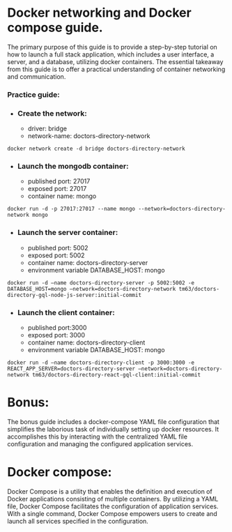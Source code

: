 # Docker networking and Docker compose guide.

The primary purpose of this guide is to provide a step-by-step tutorial on how to launch a full stack application, which includes a user interface, a server, and a database, utilizing docker containers. The essential takeaway from this guide is to offer a practical understanding of container networking and communication.

### Practice guide:

* ### Create the network:
	- driver: bridge
	- network-name: doctors-directory-network

```
docker network create -d bridge doctors-directory-network
```

* ### Launch the mongodb container:
	- published port: 27017
	- exposed port: 27017
	- container name: mongo

```
docker run -d -p 27017:27017 --name mongo --network=doctors-directory-network mongo
```

* ### Launch the server container:
	- published port: 5002
	- exposed port: 5002
	- container name: doctors-directory-server
	- environment variable DATABASE_HOST: mongo

```
docker run -d —name doctors-directory-server -p 5002:5002 -e DATABASE_HOST=mongo —network=doctors-directory-network tm63/doctors-directory-gql-node-js-server:initial-commit
```

* ### Launch the client container:
	- published port:3000
	- exposed port: 3000
	- container name: doctors-directory-client
	- environment variable DATABASE_HOST: mongo

```
docker run -d —name doctors-directory-client -p 3000:3000 -e REACT_APP_SERVER=doctors-directory-server —network=doctors-directory-network tm63/doctors-directory-react-gql-client:initial-commit
```

# Bonus:

The bonus guide includes a docker-compose YAML file configuration that simplifies the laborious task of individually setting up docker resources. It accomplishes this by interacting with the centralized YAML file configuration and managing the configured application services.

# Docker compose:

Docker Compose is a utility that enables the definition and execution of Docker applications consisting of multiple containers. By utilizing a YAML file, Docker Compose facilitates the configuration of application services. With a single command, Docker Compose empowers users to create and launch all services specified in the configuration.
